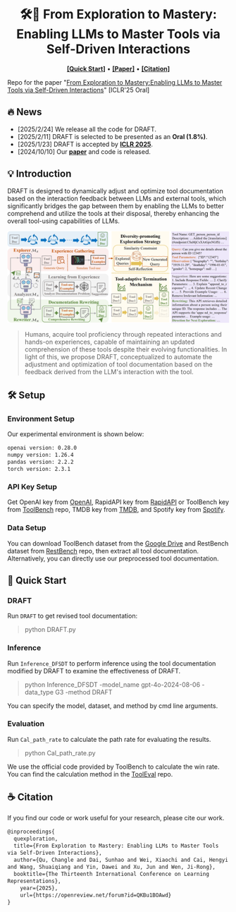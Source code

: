 <h1 align="center">🛠️🤖 From Exploration to Mastery:
<br>
Enabling LLMs to Master Tools via Self-Driven Interactions

</h1>
<p align="center">
  <a href="#-quick-start"><b>[Quick Start]</b></a> •
  <a href="https://arxiv.org/pdf/2410.08197"><b>[Paper]</b></a> •
  <a href="#%EF%B8%8F-citation"><b>[Citation]</b></a>
</p>

Repo for the paper "[From Exploration to Mastery:Enabling LLMs to Master Tools via Self-Driven Interactions](https://arxiv.org/abs/2410.08197)" [ICLR'25 Oral]

## 🔥 News

- [2025/2/24] We release all the code for DRAFT.
- [2025/2/11] DRAFT is selected to be presented as an **Oral (1.8%)**.
- [2025/1/23]  DRAFT is accepted by [**ICLR 2025**](https://iclr.cc/).
- [2024/10/10] Our [**paper**](https://arxiv.org/abs/2410.08197) and code is released.

## 💡 Introduction

DRAFT is designed to dynamically adjust and optimize tool documentation based on the interaction feedback between LLMs and external tools, which significantly bridges the gap between them by enabling the LLMs to better comprehend and utilize the tools at their disposal, thereby enhancing the overall tool-using capabilities of LLMs.

<p align="center">
    <img src="./images/framework.png" width="1000">
</p>

> Humans, acquire tool proficiency through repeated interactions and hands-on experiences, capable of maintaining an updated comprehension of these tools despite their evolving functionalities. In light of this, we propose DRAFT, conceptualized to automate the adjustment and optimization of tool documentation based on the feedback derived from the LLM's interaction with the tool.

## 🛠️ Setup

### Environment Setup


Our experimental environment is shown below:

```
openai version: 0.28.0
numpy version: 1.26.4
pandas version: 2.2.2
torch version: 2.3.1
```

### API Key Setup

Get OpenAI key from [OpenAI](https://platform.openai.com/playground/chat), RapidAPI key from [RapidAPI](https://rapidapi.com/hub) or ToolBench key from [ToolBench](https://github.com/OpenBMB/ToolBench) repo, TMDB key from [TMDB](https://developer.themoviedb.org/reference/intro/getting-started), and Spotify key from [Spotify](https://developer.spotify.com/documentation/web-api).

### Data Setup

You can download ToolBench dataset from the [Google Drive](https://drive.google.com/drive/folders/1yBUQ732mPu-KclJnuQELEhtKakdXFc3J) and RestBench dataset from [RestBench](https://github.com/Yifan-Song793/RestGPT) repo, then extract all tool documentation. Alternatively, you can directly use our preprocessed tool documentation.

## 🚀 Quick Start

### DRAFT

Run `DRAFT` to get revised tool documentation:

> python DRAFT.py

### Inference

Run `Inference_DFSDT` to perform inference using the tool documentation modified by DRAFT to examine the effectiveness of DRAFT.

> python Inference\_DFSDT -model\_name gpt-4o-2024-08-06 -data\_type G3 -method DRAFT

You can specify the model, dataset, and method by cmd line arguments.
### Evaluation

Run `Cal_path_rate` to calculate the path rate for evaluating the results.

> python Cal_path_rate.py

We use the official code provided by ToolBench to calculate the win rate. You can find the calculation method in the [ToolEval](https://github.com/OpenBMB/ToolBench/blob/master/toolbench/tooleval/README.md) repo.


## ☕️ Citation
If you find our code or work useful for your research, please cite our work.
```
@inproceedings{
  quexploration,
  title={From Exploration to Mastery: Enabling LLMs to Master Tools via Self-Driven Interactions},
  author={Qu, Changle and Dai, Sunhao and Wei, Xiaochi and Cai, Hengyi and Wang, Shuaiqiang and Yin, Dawei and Xu, Jun and Wen, Ji-Rong},
  booktitle={The Thirteenth International Conference on Learning Representations},
    year={2025},
    url={https://openreview.net/forum?id=QKBu1BOAwd}
}
```
